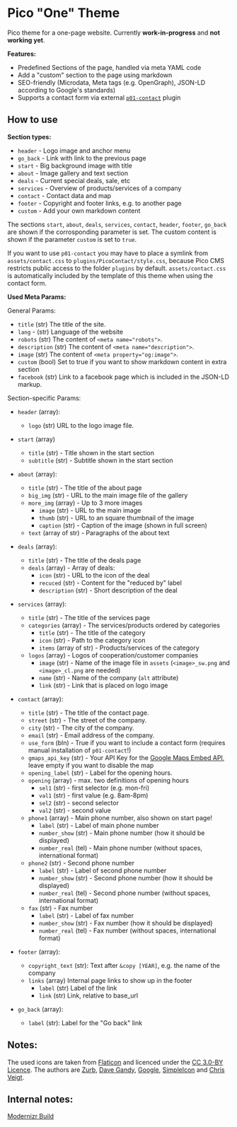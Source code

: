 Pico "One" Theme
==============

Pico theme for a one-page website. Currently **work-in-progress** and **not working yet**.

**Features:**

- Predefined Sections of the page, handled via meta YAML code
- Add a "custom" section to the page using markdown
- SEO-friendly (Microdata, Meta tags (e.g. OpenGraph), JSON-LD according to Google's standards)
- Supports a contact form via external [`p01-contact`](https://github.com/nliautaud/p01contact) plugin

How to use
----------

**Section types:**

- `header` - Logo image and anchor menu
- `go_back` - Link with link to the previous page
- `start` - Big background image with title
- `about` - Image gallery and text section
- `deals` - Current special deals, sale, etc
- `services` - Overview of products/services of a company
- `contact` - Contact data and map
- `footer` - Copyright and footer links, e.g. to another page
- `custom` - Add your own markdown content

The sections `start`, `about`, `deals`, `services`, `contact`, `header`, `footer`, `go_back` are shown if the corrosponding parameter is set. The custom content is shown if the parameter `custom` is set to `true`.

If you want to use `p01-contact` you may have to place a symlink from `assets/contact.css` to `plugins/PicoContact/style.css`, because Pico CMS restricts public access to the folder `plugins` by default.
`assets/contact.css` is automatically included by the template of this theme when using the contact form.

**Used Meta Params:**

General Params:

- `title` (str) The title of the site.
- `lang` - (str) Language of the website
- `robots` (str) The content of `<meta name="robots">`.
- `description` (str) The content of `<meta name="description">`.
- `image` (str) The content of `<meta property="og:image">`.
- `custom` (bool) Set to true if you want to show markdown content in extra section 
- `facebook` (str) Link to a facebook page which is included in the JSON-LD markup.

Section-specific Params:

- `header` (array):
    - `logo` (str) URL to the logo image file.

- `start` (array)
    - `title` (str) - Title shown in the start section
    - `subtitle` (str) - Subtitle shown in the start section

- `about` (array):
    - `title` (str) - The title of the about page
    - `big_img` (str) - URL to the main image file of the gallery
    - `more_img` (array) - Up to 3 more images
        - `image` (str) - URL to the main image
        - `thumb` (str) - URL to an square thumbnail of the image
        - `caption` (str) - Caption of the image (shown in full screen)
    - `text` (array of str) - Paragraphs of the about text

- `deals` (array):
    - `title` (str) - The title of the deals page
    - `deals` (array) - Array of deals:
        - `icon` (str) - URL to the icon of the deal
        - `recuced` (str) - Content for the "reduced by" label
        - `description` (str) - Short description of the deal

- `services` (array):
    - `title` (str) - The title of the services page
    - `categories` (array) - The services/products ordered by categories
        - `title` (str) - The title of the category
        - `icon` (str) - Path to the category icon
        - `items` (array of str) - Products/services of the category
    - `logos` (array) - Logos of cooperation/customer companies
        - `image` (str) - Name of the image file in `assets` (`<image>_sw.png` and `<image>_cl.png` are needed)
        - `name` (str) - Name of the company (`alt` attribute)
        - `link` (str) - Link that is placed on logo image

- `contact` (array):
    - `title` (str) - The title of the contact page.
    - `street` (str) - The street of the company.
    - `city` (str) - The city of the company.
    - `email` (str) - Email address of the company.
    - `use_form` (bln) - True if you want to include a contact form (requires manual installation of `p01-contact`!)
    - `gmaps_api_key` (str) - Your API Key for the [Google Maps Embed API](https://developers.google.com/maps/documentation/embed/guide), leave empty if you want to disable the map
    - `opening_label` (str) - Label for the opening hours.
    - `opening` (array) - max. two definitions of opening hours
        - `sel1` (str) - first selector (e.g. mon-fri)
        - `val1` (str) - first value (e.g. 8am-8pm)
        - `sel2` (str) - second selector
        - `val2` (str) - second value
    - `phone1` (array) - Main phone number, also shown on start page!
        - `label` (str) - Label of main phone number
        - `number_show` (str) - Main phone number (how it should be displayed)
        - `number_real` (tel) - Main phone number (without spaces, international format)
    - `phone2` (str) - Second phone number
        - `label` (str) - Label of second phone number
        - `number_show` (str) - Second phone number (how it should be displayed)
        - `number_real` (tel) - Second phone number (without spaces, international format)
    - `fax` (str) - Fax number
        - `label` (str) - Label of fax number
        - `number_show` (str) - Fax number (how it should be displayed)
        - `number_real` (tel) - Fax number (without spaces, international format)

- `footer` (array):
    - `copyright_text` (str): Text after `&copy [YEAR]`, e.g. the name of the company
    - `links` (array) Internal page links to show up in the footer
        - `label` (str) Label of the link
        - `link` (str) Link, relative to base_url

- `go_back` (array):
    - `label` (str): Label for the "Go back" link

Notes:
------

The used icons are taken from [Flaticon](https://flaticon.com) and licenced under the [CC 3.0-BY Licence](https://creativecommons.org/licenses/by/3.0/).
The authors are [Zurb](http://www.zurb.com/), [Dave Gandy](http://fontawesome.io/), [Google](https://google.com), [SimpleIcon](http://www.simpleicon.com/) and [Chris Veigt](http://chrisveigt.com/).

Internal notes:
-------------------

[Modernizr Build](https://codepen.io/anon/pen/WzQwej)